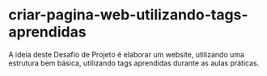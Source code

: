 # criar-pagina-web-utilizando-tags-aprendidas
A ideia deste Desafio de Projeto é elaborar um website, utilizando uma estrutura bem básica, utilizando tags aprendidas durante as aulas práticas.
